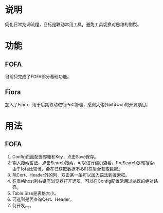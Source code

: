 # 说明

简化日常挖洞流程，目标是联动常用工具，避免工具切换对思维的割裂。

# 功能

## FOFA
目前只完成了FOFA部分基础功能。

## Fiora
加入了Fiora，用于后期联动进行PoC管理，感谢大佬@bit4woo的开源项目。

# 用法


## FOFA

1. Config页面配置邮箱和Key，点击Save保存。
2. 输入搜索语法，点击Search搜索，可以进行翻页查看，PreSearch是预搜索，由于fofa比较慢，会在已获取数据不多时在后台获取数据。
3. 除Cert、Header外的列，双击某一条可以加入语法到搜索框。
4. 在表格host列右键有浏览器打开选项，可以在Config配置常用浏览器的绝对路径。
5. Table Size是表格大小。
6. 可选则是否查询Cert、Header。
7. 待开发。。。
